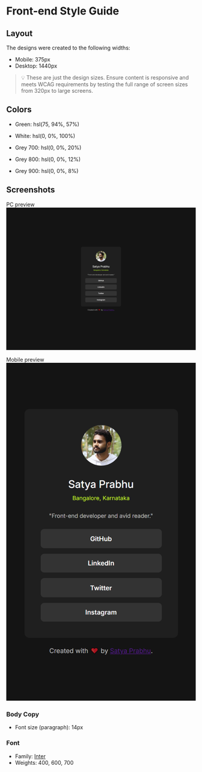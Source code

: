 # Front-end Style Guide

## Layout

The designs were created to the following widths:

- Mobile: 375px
- Desktop: 1440px

> 💡 These are just the design sizes. Ensure content is responsive and meets WCAG requirements by testing the full range of screen sizes from 320px to large screens.

## Colors

- Green: hsl(75, 94%, 57%)

- White: hsl(0, 0%, 100%)

- Grey 700: hsl(0, 0%, 20%)
- Grey 800: hsl(0, 0%, 12%)
- Grey 900: hsl(0, 0%, 8%)

## Screenshots

PC preview
![alt text](<images/PC preview.png>)

Mobile preview
![alt text](<images/Mobile preview.png>)

### Body Copy

- Font size (paragraph): 14px

### Font

- Family: [Inter](https://fonts.google.com/specimen/Inter)
- Weights: 400, 600, 700